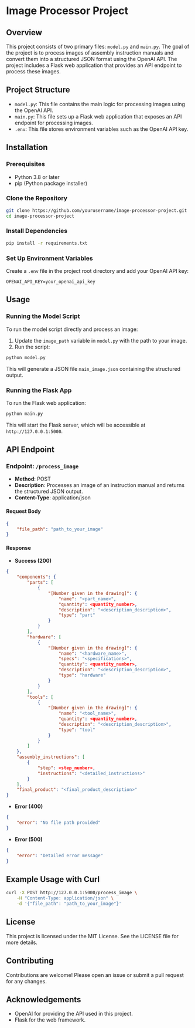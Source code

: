 # Image Processor Project

## Overview

This project consists of two primary files: `model.py` and `main.py`. The goal of the project is to process images of assembly instruction manuals and convert them into a structured JSON format using the OpenAI API. The project includes a Flask web application that provides an API endpoint to process these images.

## Project Structure

- `model.py`: This file contains the main logic for processing images using the OpenAI API.
- `main.py`: This file sets up a Flask web application that exposes an API endpoint for processing images.
- `.env`: This file stores environment variables such as the OpenAI API key.

## Installation

### Prerequisites

- Python 3.8 or later
- pip (Python package installer)

### Clone the Repository

```bash
git clone https://github.com/yourusername/image-processor-project.git
cd image-processor-project
```

### Install Dependencies

```bash
pip install -r requirements.txt
```

### Set Up Environment Variables

Create a `.env` file in the project root directory and add your OpenAI API key:

```
OPENAI_API_KEY=your_openai_api_key
```

## Usage

### Running the Model Script

To run the model script directly and process an image:

1. Update the `image_path` variable in `model.py` with the path to your image.
2. Run the script:

```bash
python model.py
```

This will generate a JSON file `main_image.json` containing the structured output.

### Running the Flask App

To run the Flask web application:

```bash
python main.py
```

This will start the Flask server, which will be accessible at `http://127.0.0.1:5000`.

## API Endpoint

### Endpoint: `/process_image`

- **Method**: POST
- **Description**: Processes an image of an instruction manual and returns the structured JSON output.
- **Content-Type**: application/json

#### Request Body

```json
{
    "file_path": "path_to_your_image"
}
```

#### Response

- **Success (200)**

```json
{
    "components": {
        "parts": [
            {
                "[Number given in the drawing]": {
                    "name": "<part_name>",
                    "quantity": <quantity_number>,
                    "description": "<description_description>",
                    "type": "part"
                }
            }
        ],
        "hardware": [
            {
                "[Number given in the drawing]": {
                    "name": "<hardware_name>",
                    "specs": "<specifications>",
                    "quantity": <quantity_number>,
                    "description": "<description_description>",
                    "type": "hardware"
                }
            }
        ],
        "tools": [
            {
                "[Number given in the drawing]": {
                    "name": "<tool_name>",
                    "quantity": <quantity_number>,
                    "description": "<description_description>",
                    "type": "tool"
                }
            }
        ]
    },
    "assembly_instructions": [
        {
            "step": <step_number>,
            "instructions": "<detailed_instructions>"
        }
    ],
    "final_product": "<final_product_description>"
}
```

- **Error (400)**

```json
{
    "error": "No file path provided"
}
```

- **Error (500)**

```json
{
    "error": "Detailed error message"
}
```

## Example Usage with Curl

```bash
curl -X POST http://127.0.0.1:5000/process_image \
    -H "Content-Type: application/json" \
    -d '{"file_path": "path_to_your_image"}'
```

## License

This project is licensed under the MIT License. See the LICENSE file for more details.

## Contributing

Contributions are welcome! Please open an issue or submit a pull request for any changes.

## Acknowledgements

- OpenAI for providing the API used in this project.
- Flask for the web framework.